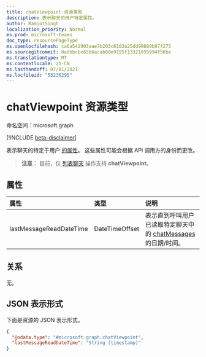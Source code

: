 ```yaml
---
title: chatViewpoint 资源类型
description: 表示聊天的用户特定属性。
author: RamjotSingh
localization_priority: Normal
ms.prod: microsoft-teams
doc_type: resourcePageType
ms.openlocfilehash: ca6a542903aae7b203c6183a25dd99889b97f275
ms.sourcegitcommit: 0adbbcbc65b6acab80e9195f13321055994f56be
ms.translationtype: MT
ms.contentlocale: zh-CN
ms.lasthandoff: 07/01/2021
ms.locfileid: "53236295"
---
```

# <a name="chatviewpoint-resource-type"></a>chatViewpoint 资源类型

命名空间：microsoft.graph

[!INCLUDE [beta-disclaimer](../../includes/beta-disclaimer.md)]

表示聊天的特定于用户 [的属性](../resources/chat.md)。 这些属性可能会根据 API 调用方的身份而更改。

> **注意：** 目前，仅 [列表聊天](../api/chat-list.md) 操作支持 **chatViewpoint**。

## <a name="properties"></a>属性
|属性|类型|说明|
|:---|:---|:---|
|lastMessageReadDateTime|DateTimeOffset|表示直到呼叫用户已读取特定聊天中的 [chatMessages](../resources/chatmessage.md) 的日期/时间。|

## <a name="relationships"></a>关系
无。

## <a name="json-representation"></a>JSON 表示形式
下面是资源的 JSON 表示形式。
<!-- {
  "blockType": "resource",
  "@odata.type": "microsoft.graph.chatViewpoint"
}
-->
``` json
{
  "@odata.type": "#microsoft.graph.chatViewpoint",
  "lastMessageReadDateTime": "String (timestamp)"
}
```

